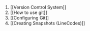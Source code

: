 1. [[Version Control System]] 
2. [[How to use git]]
3. [[Configuring Git]]
4. [[Creating Snapshots (LineCodes)]]


